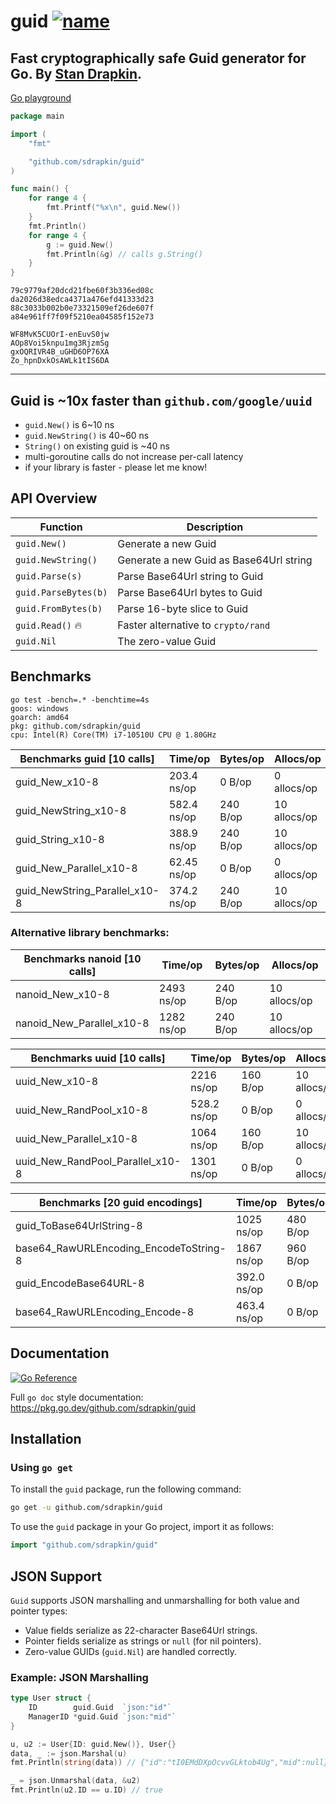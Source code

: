 # guid [![name](https://goreportcard.com/badge/github.com/sdrapkin/guid)](https://goreportcard.com/report/github.com/sdrapkin/guid)
## Fast cryptographically safe Guid generator for Go. By [Stan Drapkin](https://github.com/sdrapkin/).

[Go playground](https://go.dev/play/p/l_Yj74HUpgl)
```go
package main

import (
	"fmt"

	"github.com/sdrapkin/guid"
)

func main() {
	for range 4 {
		fmt.Printf("%x\n", guid.New())
	}
	fmt.Println()
	for range 4 {
		g := guid.New()
		fmt.Println(&g) // calls g.String()
	}
}
```

```
79c9779af20dcd21fbe60f3b336ed08c
da2026d38edca4371a476efd41333d23
88c3033b002b0e73321509ef26de607f
a84e961ff7f09f5210ea04585f152e73

WF8MvK5CUOrI-enEuvS0jw
AOp8Voi5knpu1mg3RjzmSg
gxOQRIVR4B_uGHD6OP76XA
Zo_hpnDxkOsAWLk1tIS6DA
```
---
## Guid is ~10x faster than `github.com/google/uuid`

* `guid.New()` is  6~10 ns 
* `guid.NewString()` is 40~60 ns
* `String()` on existing guid is ~40 ns
* multi-goroutine calls do not increase per-call latency
* if your library is faster - please let me know!

## API Overview
| Function | Description |
|---|---|
| `guid.New()`         | Generate a new Guid |
| `guid.NewString()`   | Generate a new Guid as Base64Url string |
| `guid.Parse(s)`      | Parse Base64Url string to Guid |
| `guid.ParseBytes(b)` | Parse Base64Url bytes to Guid |
| `guid.FromBytes(b)`  | Parse 16-byte slice to Guid |
| `guid.Read()` 🔥       | Faster alternative to `crypto/rand` |
| `guid.Nil`           | The zero-value Guid |

## Benchmarks
```
go test -bench=.* -benchtime=4s
goos: windows
goarch: amd64
pkg: github.com/sdrapkin/guid
cpu: Intel(R) Core(TM) i7-10510U CPU @ 1.80GHz
```
| Benchmarks guid [10 calls] | Time/op | Bytes/op | Allocs/op |
|---|---|---|---|
| guid_New_x10-8                          |  203.4 ns/op  |   0 B/op |  0 allocs/op | |
| guid_NewString_x10-8                    |  582.4 ns/op  | 240 B/op | 10 allocs/op | |
| guid_String_x10-8                       |  388.9 ns/op  | 240 B/op | 10 allocs/op | |
| guid_New_Parallel_x10-8                 |  62.45 ns/op  |   0 B/op |  0 allocs/op | |
| guid_NewString_Parallel_x10-8           |  374.2 ns/op  | 240 B/op | 10 allocs/op | |

### Alternative library benchmarks:
| Benchmarks nanoid [10 calls] | Time/op | Bytes/op | Allocs/op |
|---|---|---|---|
| nanoid_New_x10-8                        | 2493 ns/op    | 240 B/op | 10 allocs/op | |
| nanoid_New_Parallel_x10-8               | 1282 ns/op    | 240 B/op | 10 allocs/op | |

| Benchmarks uuid [10 calls] | Time/op | Bytes/op | Allocs/op |
|---|---|---|---|
| uuid_New_x10-8                          |  2216 ns/op   | 160 B/op | 10 allocs/op | |
| uuid_New_RandPool_x10-8                 |  528.2 ns/op  |   0 B/op |  0 allocs/op | |
| uuid_New_Parallel_x10-8                 |  1064 ns/op   | 160 B/op | 10 allocs/op | |
| uuid_New_RandPool_Parallel_x10-8        |  1301 ns/op   |   0 B/op |  0 allocs/op | |

| Benchmarks [20 guid encodings] | Time/op | Bytes/op | Allocs/op |
|---|---|---|---|
| guid_ToBase64UrlString-8                |  1025 ns/op   | 480 B/op | 20 allocs/op | |
| base64_RawURLEncoding_EncodeToString-8  |  1867 ns/op   | 960 B/op | 40 allocs/op | |
| guid_EncodeBase64URL-8                  |  392.0 ns/op  |   0 B/op |  0 allocs/op | |
| base64_RawURLEncoding_Encode-8          |  463.4 ns/op  |   0 B/op |  0 allocs/op | |

## Documentation
 [![Go Reference](https://pkg.go.dev/badge/github.com/sdrapkin/guid.svg)](https://pkg.go.dev/github.com/sdrapkin/guid)

Full `go doc` style documentation: https://pkg.go.dev/github.com/sdrapkin/guid

## Installation
### Using `go get`

To install the `guid` package, run the following command:

```sh
go get -u github.com/sdrapkin/guid
```

To use the `guid` package in your Go project, import it as follows:

```go
import "github.com/sdrapkin/guid"
```
## JSON Support

`Guid` supports JSON marshalling and unmarshalling for both value and pointer types:

- Value fields serialize as 22-character Base64Url strings.
- Pointer fields serialize as strings or `null` (for nil pointers).
- Zero-value GUIDs (`guid.Nil`) are handled correctly.

### Example: JSON Marshalling
```go
type User struct {
	ID        guid.Guid  `json:"id"`
	ManagerID *guid.Guid `json:"mid"`
}

u, u2 := User{ID: guid.New()}, User{}
data, _ := json.Marshal(u)
fmt.Println(string(data)) // {"id":"tI0EMdDXpOcvvGLktob4Ug","mid":null}

_ = json.Unmarshal(data, &u2)
fmt.Println(u2.ID == u.ID) // true
```
